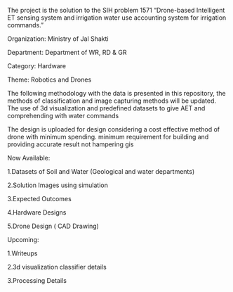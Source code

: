 The project is the solution to the SIH problem 1571 “Drone-based Intelligent ET sensing system and irrigation water use accounting system for irrigation commands.”  

Organization: Ministry of Jal Shakti 

Department: Department of WR, RD & GR 

Category: Hardware 

Theme: Robotics and Drones 

The following methodology with the data is presented in this repository, the methods of classification and image capturing methods will be updated. The use of 3d visualization and predefined datasets to give AET and comprehending with water commands  

The design is uploaded for design considering a cost effective method of drone with minimum spending. 
minimum requirement for building and providing accurate result not hampering gis

Now Available: 

1.Datasets of Soil and Water (Geological and water departments) 

2.Solution Images using simulation  

3.Expected Outcomes 

4.Hardware Designs 

5.Drone Design ( CAD Drawing)

 

 

Upcoming: 


1.Writeups  

2.3d visualization classifier details  

3.Processing Details  

 

  
